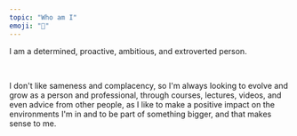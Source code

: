 ```yaml
---
topic: "Who am I"
emoji: "🤫"
---
```


I am a determined, proactive, ambitious, and extroverted person. 

<br/>

I don't like sameness and complacency, so I'm always looking to evolve and grow as a person and professional, through courses, lectures, videos, and even advice from other people, as I like to make a positive impact on the environments I'm in and to be part of something bigger, and that makes sense to me.
